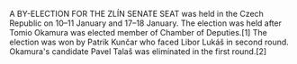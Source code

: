 A BY-ELECTION FOR THE ZLÍN SENATE SEAT was held in the Czech Republic on 10–11 January and 17–18 January. The election was held after Tomio Okamura was elected member of Chamber of Deputies.[1] The election was won by Patrik Kunčar who faced Libor Lukáš in second round. Okamura's candidate Pavel Talaš was eliminated in the first round.[2]
